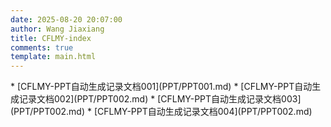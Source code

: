 ```yaml
---
date: 2025-08-20 20:07:00
author: Wang Jiaxiang
title: CFLMY-index
comments: true
template: main.html
---
```

<div class="grid cards" markdown>
* [CFLMY-PPT自动生成记录文档001](PPT/PPT001.md)
* [CFLMY-PPT自动生成记录文档002](PPT/PPT002.md)
* [CFLMY-PPT自动生成记录文档003](PPT/PPT002.md)
* [CFLMY-PPT自动生成记录文档004](PPT/PPT002.md)
</div>